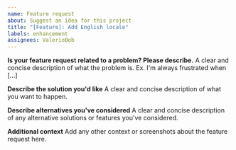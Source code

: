 ```yaml
---
name: Feature request
about: Suggest an idea for this project
title: "[Feature]: Add English locale"
labels: enhancement
assignees: ValerioBob
---
```


**Is your feature request related to a problem? Please describe.**
A clear and concise description of what the problem is. Ex. I'm always frustrated when [...]

**Describe the solution you'd like**
A clear and concise description of what you want to happen.

**Describe alternatives you've considered**
A clear and concise description of any alternative solutions or features you've considered.

**Additional context**
Add any other context or screenshots about the feature request here.

<!---
Remove what is not relevant.
Update "Add English locale" in title as relevant. (Should start in capital).
You can format as required for clarity.
Remove this comment section.
And thanks for getting involved with Cezerin.
 --->
